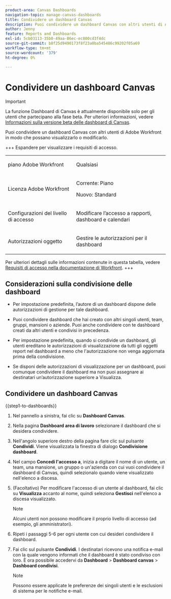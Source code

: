 ```yaml
---
product-area: Canvas Dashboards
navigation-topic: manage-canvas-dashboards
title: Condividere un dashboard Canvas
description: Puoi condividere un dashboard Canvas con altri utenti di Adobe Workfront in modo che possano visualizzarlo o modificarlo.
author: Jenny
feature: Reports and Dashboards
exl-id: 5cb03113-35b0-49aa-86ec-ec800cd3f4dc
source-git-commit: b8f25d9490173f8f23a0ba545486c99202f05a69
workflow-type: tm+mt
source-wordcount: '379'
ht-degree: 0%

---
```


# Condividere un dashboard Canvas

>[!IMPORTANT]
>
>La funzione Dashboard di Canvas è attualmente disponibile solo per gli utenti che partecipano alla fase beta. Per ulteriori informazioni, vedere [Informazioni sulla versione beta delle dashboard di Canvas](/help/quicksilver/product-announcements/betas/canvas-dashboards-beta/canvas-dashboards-beta-information.md).

Puoi condividere un dashboard Canvas con altri utenti di Adobe Workfront in modo che possano visualizzarlo o modificarlo.

+++ Espandere per visualizzare i requisiti di accesso.
<table style="table-layout:auto"> 
<col> 
</col> 
<col> 
</col> 
<tbody> 
<tr> 
   <td role="rowheader"><p>piano Adobe Workfront</p></td> 
   <td> 
<p>Qualsiasi </p> 
   </td> 
<tr> 
 <tr> 
   <td role="rowheader"><p>Licenza Adobe Workfront</p></td> 
   <td> 
<p>Corrente: Piano </p> 
<p>Nuovo: Standard</p> 
   </td> 
   </tr> 
  </tr> 
  <tr> 
   <td role="rowheader"><p>Configurazioni del livello di accesso</p></td> 
   <td><p>Modificare l’accesso a rapporti, dashboard e calendari</p>
  </td> 
  </tr>  
    </tr>  
        <tr> 
   <td role="rowheader"><p>Autorizzazioni oggetto</p></td> 
   <td><p>Gestire le autorizzazioni per il dashboard</p>
  </td> 
  </tr>
</tbody> 
</table>

Per ulteriori dettagli sulle informazioni contenute in questa tabella, vedere [Requisiti di accesso nella documentazione di Workfront](/help/quicksilver/administration-and-setup/add-users/access-levels-and-object-permissions/access-level-requirements-in-documentation.md).
+++

## Considerazioni sulla condivisione delle dashboard

* Per impostazione predefinita, l’autore di un dashboard dispone delle autorizzazioni di gestione per tale dashboard.

* Puoi condividere dashboard che hai creato con altri singoli utenti, team, gruppi, mansioni o aziende. Puoi anche condividere con te dashboard creati da altri utenti e condivisi in precedenza.

* Per impostazione predefinita, quando si condivide un dashboard, gli utenti ereditano le autorizzazioni di visualizzazione da tutti gli oggetti report nel dashboard a meno che l&#39;autorizzazione non venga aggiornata prima della condivisione.

* Se disponi delle autorizzazioni di visualizzazione per un dashboard, puoi comunque condividere il dashboard ma non puoi assegnare ai destinatari un’autorizzazione superiore a Visualizza.


## Condividere un dashboard Canvas


{{step1-to-dashboards}}

1. Nel pannello a sinistra, fai clic su **Dashboard Canvas**.

1. Nella pagina **Dashboard area di lavoro** selezionare il dashboard che si desidera condividere.

1. Nell&#39;angolo superiore destro della pagina fare clic sul pulsante **Condividi**. Viene visualizzata la finestra di dialogo **Condivisione dashboard**.

1. Nel campo **Concedi l&#39;accesso a**, inizia a digitare il nome di un utente, un team, una mansione, un gruppo o un&#39;azienda con cui vuoi condividere il dashboard di Canvas, quindi selezionalo quando viene visualizzato nell&#39;elenco a discesa.

1. (Facoltativo) Per modificare l&#39;accesso di un utente al dashboard, fai clic su **Visualizza** accanto al nome, quindi seleziona **Gestisci** nell&#39;elenco a discesa visualizzato.

   >[!NOTE]
   >
   >Alcuni utenti non possono modificare il proprio livello di accesso (ad esempio, gli amministratori).

1. Ripeti i passaggi 5-6 per ogni utente con cui desideri condividere il dashboard.

1. Fai clic sul pulsante **Condividi**. I destinatari ricevono una notifica e-mail con la quale vengono informati che il dashboard è stato condiviso con loro. È ora possibile accedervi da **Dashboard** > **Dashboard canvas** > **Dashboard condivisi**.

   >[!NOTE]
   >
   >Possono essere applicate le preferenze dei singoli utenti e le esclusioni di sistema per le notifiche e-mail.
